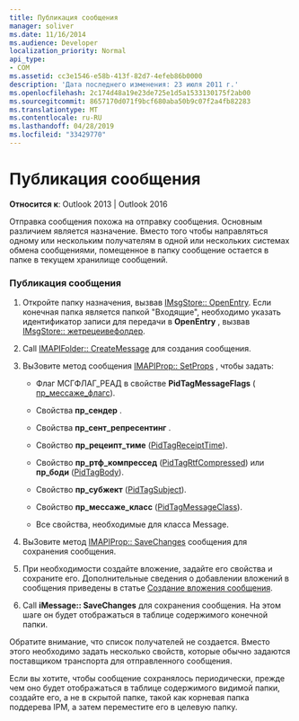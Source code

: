 ```yaml
---
title: Публикация сообщения
manager: soliver
ms.date: 11/16/2014
ms.audience: Developer
localization_priority: Normal
api_type:
- COM
ms.assetid: cc3e1546-e58b-413f-82d7-4efeb86b0000
description: 'Дата последнего изменения: 23 июля 2011 г.'
ms.openlocfilehash: 2c174d48a19e23de725e1d5a1533130175f2ab00
ms.sourcegitcommit: 8657170d071f9bcf680aba50b9c07f2a4fb82283
ms.translationtype: MT
ms.contentlocale: ru-RU
ms.lasthandoff: 04/28/2019
ms.locfileid: "33429770"
---
```

# <a name="posting-a-message"></a>Публикация сообщения

**Относится к**: Outlook 2013 | Outlook 2016 
  
Отправка сообщения похожа на отправку сообщения. Основным различием является назначение. Вместо того чтобы направляться одному или нескольким получателям в одной или нескольких системах обмена сообщениями, помещенное в папку сообщение остается в папке в текущем хранилище сообщений.
  
### <a name="to-post-a-message"></a>Публикация сообщения
  
1. Откройте папку назначения, вызвав [IMsgStore:: OpenEntry](imsgstore-openentry.md). Если конечная папка является папкой "Входящие", необходимо указать идентификатор записи для передачи в **OpenEntry** , вызвав [IMsgStore:: жетрецеивефолдер](imsgstore-getreceivefolder.md). 
    
2. Call [IMAPIFolder:: CreateMessage](imapifolder-createmessage.md) для создания сообщения. 
    
3. ВыЗовите метод сообщения [IMAPIProp:: SetProps](imapiprop-setprops.md) , чтобы задать: 
    
   - Флаг МСГФЛАГ_РЕАД в свойстве **PidTagMessageFlags** ( [пр_мессаже_флагс](pidtagmessageflags-canonical-property.md)).
    
   - Свойства **пр_сендер** . 
    
   - Свойства **пр_сент_репресентинг** . 
    
   - Свойство **пр_рецеипт_тиме** ([PidTagReceiptTime](pidtagreceipttime-canonical-property.md)).
    
   - Свойство **пр_ртф_компрессед** ([PidTagRtfCompressed](pidtagrtfcompressed-canonical-property.md)) или **пр_боди** ([PidTagBody](pidtagbody-canonical-property.md)).
    
   - Свойство **пр_субжект** ([PidTagSubject](pidtagsubject-canonical-property.md)).
    
   - Свойство **пр_мессаже_класс** ([PidTagMessageClass](pidtagmessageclass-canonical-property.md)).
    
   - Все свойства, необходимые для класса Message.
    
4. ВыЗовите метод [IMAPIProp:: SaveChanges](imapiprop-savechanges.md) сообщения для сохранения сообщения. 
    
5. При необходимости создайте вложение, задайте его свойства и сохраните его. Дополнительные сведения о добавлении вложений в сообщения приведены в статье [Создание вложения сообщения](creating-a-message-attachment.md).
    
6. Call **iMessage:: SaveChanges** для сохранения сообщения. На этом шаге он будет отображаться в таблице содержимого конечной папки. 
    
Обратите внимание, что список получателей не создается. Вместо этого необходимо задать несколько свойств, которые обычно задаются поставщиком транспорта для отправленного сообщения. 
  
Если вы хотите, чтобы сообщение сохранялось периодически, прежде чем оно будет отображаться в таблице содержимого видимой папки, создайте его, а не в скрытой папке, такой как корневая папка поддерева IPM, а затем переместите его в целевую папку. 
  

